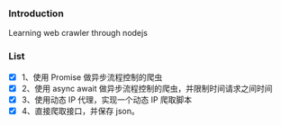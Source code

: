 ### Introduction

Learning web crawler through nodejs

### List

* [x] 1、使用 Promise 做异步流程控制的爬虫
* [x] 2、使用 async await 做异步流程控制的爬虫，并限制时间请求之间时间
* [x] 3、使用动态 IP 代理，实现一个动态 IP 爬取脚本
* [x] 4、直接爬取接口，并保存 json。
